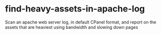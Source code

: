 # find-heavy-assets-in-apache-log
Scan an apache web server log, in default CPanel format, and report on the assets that are heaviest using bandwidth and slowing down pages

